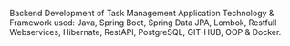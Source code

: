 Backend Development of Task Management Application
Technology & Framework used:
Java, Spring Boot, Spring Data JPA, Lombok, Restfull Webservices, Hibernate, RestAPI, PostgreSQL, GIT-HUB, OOP & Docker.
